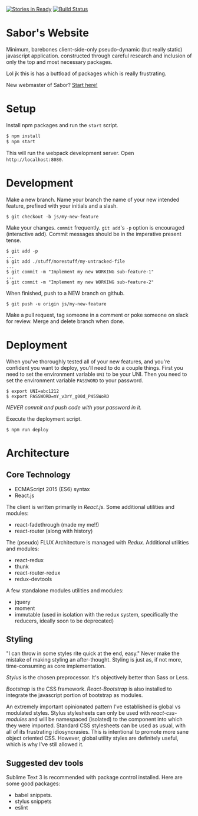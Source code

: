 [![Stories in Ready](https://badge.waffle.io/sunyang713/sabor-website.png?label=ready&title=Ready)](https://waffle.io/sunyang713/sabor-website)
[![Build Status](https://travis-ci.org/sunyang713/sabor-website.svg?branch=master)](https://travis-ci.org/sunyang713/sabor-website)

# Sabor's Website

Minimum, barebones client-side-only pseudo-dynamic (but really static) javascript application. constructed through careful research and inclusion of only the top and most necessary packages.

Lol jk this is has a buttload of packages which is really frustrating.

New webmaster of Sabor? [Start here!](https://github.com/sunyang713/sabor-website/wiki/Getting-Started)


# Setup


Install npm packages and run the `start` script.
```bash
$ npm install
$ npm start
```

This will run the webpack development server. Open `http://localhost:8080`.

# Development

Make a new branch. Name your branch the name of your new intended feature, prefixed with your initials and a slash.
```
$ git checkout -b js/my-new-feature
```

Make your changes. `commit` frequently. `git add`'s `-p` option is encouraged (interactive add). Commit messages should be in the imperative present tense.
```
$ git add -p
...
$ git add ./stuff/morestuff/my-untracked-file
...
$ git commit -m "Implement my new WORKING sub-feature-1"
...
$ git commit -m "Implement my new WORKING sub-feature-2"
```


When finished, push to a NEW branch on github.
```
$ git push -u origin js/my-new-feature
```

Make a pull request, tag someone in a comment or poke someone on slack for review. Merge and delete branch when done.

# Deployment
When you've thoroughly tested all of your new features, and you're confident you want to deploy, you'll need to do a couple things. First you need to set the environment variable `UNI` to be your UNI. Then you need to set the environment variable `PASSWORD` to your password.
```
$ export UNI=abc1212
$ export PASSWORD=mY_v3rY_g00d_P45SWoRD
```
*NEVER commit and push code with your password in it.*

Execute the deployment script.
```
$ npm run deploy
```




# Architecture

## Core Technology
 - ECMAScript 2015 (ES6) syntax
 - React.js

The client is written primarily in *React.js*. Some additional utilities and modules:
 - react-fadethrough (made my me!!)
 - react-router (along with history)

The (pseudo) FLUX Architecture is managed with *Redux*. Additional utilities and modules:
 - react-redux
 - thunk
 - react-router-redux
 - redux-devtools

A few standalone modules utilities and modules:
 - jquery
 - moment
 - immutable (used in isolation with the redux system, specifically the reducers, ideally soon to be deprecated)


## Styling
"I can throw in some styles rite quick at the end, easy." Never make the mistake of making styling an after-thought. Styling is just as, if not more, time-consuming as core implementation.

*Stylus* is the chosen preprocessor. It's objectively better than Sass or Less.

*Bootstrap* is the CSS framework. *React-Bootstrap* is also installed to integrate the javascript portion of bootstrap as modules.

An extremely important opinionated pattern I've established is global vs modulated styles. Stylus stylesheets can only be used with *react-css-modules* and will be namespaced (isolated) to the component into which they were imported. Standard CSS stylesheets can be used as usual, with all of its frustrating idiosyncrasies. This is intentional to promote more sane object oriented CSS. However, global utility styles are definitely useful, which is why I've still allowed it.



## Suggested dev tools
Sublime Text 3 is recommended with package control installed. Here are some good packages:
 - babel snippets.
 - stylus snippets
 - eslint





